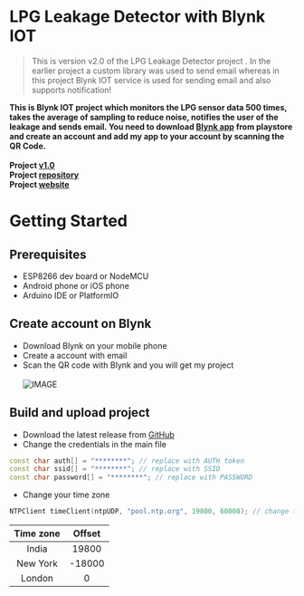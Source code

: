 # LPG Leakage Detector with Blynk IOT
> This is version v2.0 of the LPG Leakage Detector project . In the earlier project a custom library was used to send email whereas in this project Blynk IOT service is used for sending email and also supports notification!

**This is Blynk IOT project which monitors the LPG sensor data 500 times, takes the average of sampling to reduce noise, notifies the user of the leakage and sends email.
You need to download [Blynk app](https://play.google.com/store/apps/details?id=cc.blynk) from playstore and create an account and add my app to your account by scanning the QR Code.<br><br>
Project [v1.0](https://github.com/rahuladitya303/ESP8266_LPG_Leakage_Email_Sender.git)
<br>
Project [repository](https://github.com/rahuladitya303/LPG-Leakage-Detector-with-Blynk-IOT.git)<br>
Project [website](https://rahuladitya303.github.io/LPG-Leakage-Detector-with-Blynk-IOT/)<br>**

# Getting Started 
## Prerequisites
* ESP8266 dev board or NodeMCU
* Android phone or iOS phone
* Arduino IDE or PlatformIO 
## Create account on Blynk
* Download Blynk on your mobile phone
* Create a account with email 
* Scan the QR code with Blynk and you will get my project  <br> <br>
![IMAGE](https://github.com/rahuladitya303/LPG-Leakage-Detector-with-Blynk-IOT/raw/master/Blynk-app.jpg)

## Build and upload project 
* Download the latest release from [GitHub](https://github.com/rahuladitya303/LPG-Leakage-Detector-with-Blynk-IOT.git)
* Change the credentials in the main file
```cpp
const char auth[] = "********"; // replace with AUTH token
const char ssid[] = "********"; // replace with SSID
const char password[] = "********"; // replace with PASSWORD
```
* Change your time zone 
```cpp
NTPClient timeClient(ntpUDP, "pool.ntp.org", 19800, 60000); // change time zone with 19800
```  

| Time zone  | Offset |
| :-----------: | :--------: |
| India | 19800|
| New York  | -18000 |
| London | 0 |

